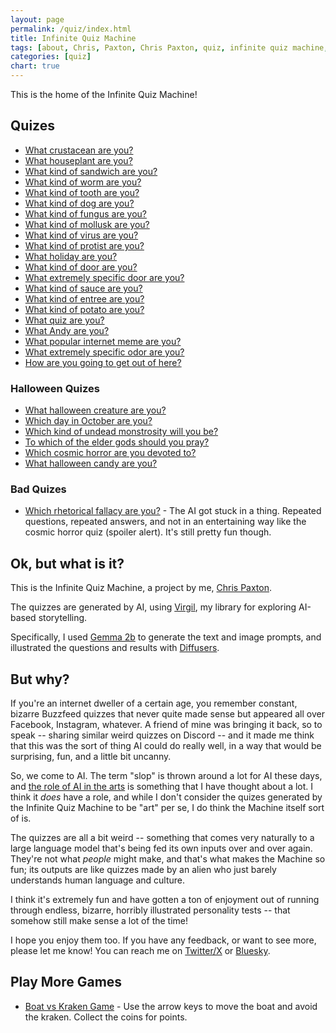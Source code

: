 ```yaml
---
layout: page
permalink: /quiz/index.html
title: Infinite Quiz Machine
tags: [about, Chris, Paxton, Chris Paxton, quiz, infinite quiz machine, LLMs]
categories: [quiz]
chart: true
---
```


This is the home of the Infinite Quiz Machine!

## Quizes 

  - [What crustacean are you?](/quiz/what-kind-ofcrustacean-are-you/index.html)
  - [What houseplant are you?](/quiz/what-houseplant-are-you/index.html)
  - [What kind of sandwich are you?](/quiz/what-kind-of-sandwich-are-you/index.html)
  - [What kind of worm are you?](/quiz/what-kind-of-worm-are-you/index.html)
  - [What kind of tooth are you?](/quiz/what-kind-of-tooth-are-you/index.html)
  - [What kind of dog are you?](/quiz/what-kind-of-dog-are-you/index.html)
  - [What kind of fungus are you?](/quiz/what-kind-of-fungus-are-you/index.html)
  - [What kind of mollusk are you?](/quiz/what-kind-of-mollusk-are-you/index.html)
  - [What kind of virus are you?](/quiz/what-kind-of-virus-are-you/index.html)
  - [What kind of protist are you?](/quiz/what-kind-of-protist-are-you/index.html)
  - [What holiday are you?](/quiz/what-holiday-are-you/index.html)
  - [What kind of door are you?](/quiz/what-kind-of-door-are-you/index.html)
  - [What extremely specific door are you?](/quiz/what-extremely-specific-door-are-you/index.html)
  - [What kind of sauce are you?](/quiz/what-kind-of-sauce-are-you/index.html)
  - [What kind of entree are you?](/quiz/what-kind-of-entree-are-you/index.html)
  - [What kind of potato are you?](/quiz/what-kind-of-potato-are-you/index.html)
  - [What quiz are you?](/quiz/what-quiz-are-you/index.html)
  - [What Andy are you?](/quiz/what-andy-are-you/index.html)
  - [What popular internet meme are you?](/quiz/what-popular-internet-meme-are-you/index.html)
  - [What extremely specific odor are you?](/quiz/what-extremely-specific-odor-are-you/index.html)
  - [How are you going to get out of here?](/quiz/how-are-you-going-to-get-out-of-here/index.html)

### Halloween Quizes
  - [What halloween creature are you?](/quiz/what-halloween-creature-are-you/index.html)
  - [Which day in October are you?](/quiz/which-day-in-october-are-you/index.html)
  - [Which kind of undead monstrosity will you be?](/quiz/which-kind-of-undead-monstrosity-will-you-be/index.html)
  - [To which of the elder gods should you pray?](/quiz/to-which-of-the-elder-gods-should-you-pray/index.html)
  - [Which cosmic horror are you devoted to?](/quiz/which-cosmic-horror-are-you-devoted-to/index.html)
  - [What halloween candy are you?](/quiz/what-halloween-candy-are-you/index.html)

### Bad Quizes
  - [Which rhetorical fallacy are you?](/quiz/which-rhetorical-fallacy-are-you/index.html) - The AI got stuck in a thing. Repeated questions, repeated answers, and not in an entertaining way like the cosmic horror quiz (spoiler alert). It's still pretty fun though.


## Ok, but what is it?

This is the Infinite Quiz Machine, a project by me, [Chris Paxton](/about/index.html).

The quizzes are generated by AI, using [Virgil](https://github.com/cpaxton/virgil), my library for exploring AI-based storytelling.

Specifically, I used [Gemma 2b](https://huggingface.co/google/gemma-2b/tree/main) to generate the text and image prompts, and illustrated the questions and results with [Diffusers](https://huggingface.co/docs/diffusers/en/index).

## But why?

If you're an internet dweller of a certain age, you remember constant, bizarre Buzzfeed quizzes that never quite made sense but appeared all over Facebook, Instagram, whatever. A friend of mine was bringing it back, so to speak -- sharing similar weird quizzes on Discord -- and it made me think that this was the sort of thing AI could do really well, in a way that would be surprising, fun, and a little bit uncanny.

So, we come to AI. The term "slop" is thrown around a lot for AI these days, and [the role of AI in the arts](https://itcanthink.substack.com/p/off-topic-what-role-for-ai-in-the) is something that I have thought about a lot. I think it *does* have a role, and while I don't consider the quizes generated by the Infinite Quiz Machine to be "art" per se, I do think the Machine itself sort of is.

The quizzes are all a bit weird -- something that comes very naturally to a large language model that's being fed its own inputs over and over again. They're not what *people* might make, and that's what makes the Machine so fun; its outputs are like quizzes made by an alien who just barely understands human language and culture.

I think it's extremely fun and have gotten a ton of enjoyment out of running through endless, bizarre, horribly illustrated personality tests -- that somehow still make sense a lot of the time!

I hope you enjoy them too. If you have any feedback, or want to see more, please let me know! You can reach me on [Twitter/X](https://twitter.com/chris_j_paxton) or [Bluesky](https://bsky.app/profile/cpaxton.bsky.social).

## Play More Games

- [Boat vs Kraken Game](/boat_game/index.html) - Use the arrow keys to move the boat and avoid the kraken. Collect the coins for points.
